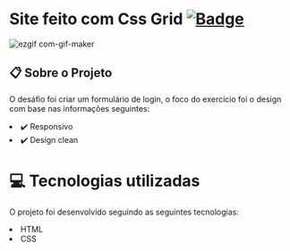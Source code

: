 # Site feito com Css Grid [![ Badge](https://img.shields.io/badge/-Test_the_project_by_clicking_here-gray?style=flat-square&logo=&logoColor=white&link=https://beadevbr.github.io/formulario-de-login/)](https://beadevbr.github.io/formulario-de-login/)

![ezgif com-gif-maker](https://user-images.githubusercontent.com/80279567/166072593-83213689-d00d-4996-8b5d-a428888006f4.gif)


## 📋 Sobre o Projeto
O desáfio foi criar um formulário de login, o foco do exercício foi o design<br/>
com base nas informações seguintes:<br/>
<li>✔️ Responsivo
<li>✔️ Design clean

  # 💻 Tecnologias utilizadas
O projeto foi desenvolvido seguindo as seguintes tecnologias:

<li>HTML
<li>CSS
